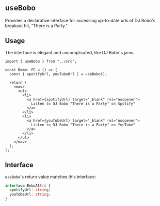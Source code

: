 # `useBobo`

Provides a declarative interface for accessing up-to-date urls of DJ Bobo's breakout hit, "There is a Party."

## Usage

The interface is elegant and uncomplicated, like DJ Bobo's jams.

```tsx
import { useBobo } from "../src";

const Demo: FC = () => {
  const { spotifyUrl, youTubeUrl } = useBobo();

  return (
    <nav>
      <ul>
        <li>
          <a href={spotifyUrl} target="_blank" rel="noopener">
            Listen to DJ Bobo "There is a Party" on Spotify"
          </a>
        </li>
        <li>
          <a href={youTubeUrl} target="_blank" rel="noopener">
            Listen to DJ Bobo "There is a Party" on YouTube"
          </a>
        </li>
      </ul>
    </nav>
  );
};
```

## Interface

`useBobo`'s return value matches this interface:

```ts
interface BoboAttrs {
  spotifyUrl: string;
  youTubeUrl: string;
}
```
